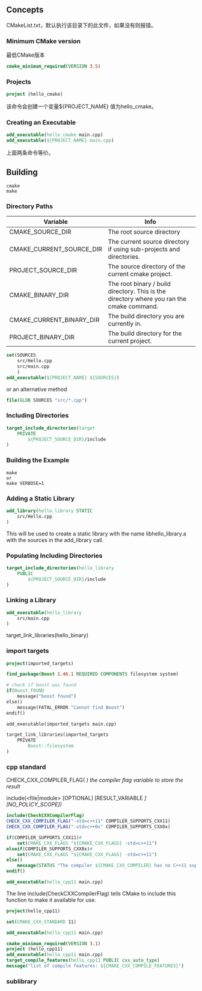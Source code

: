 ## Concepts
CMakeList.txt，默认执行该目录下的此文件，如果没有则报错。

### Minimum CMake version
最低CMake版本
```cmake
cmake_minimum_required(VERSION 3.5)
```
### Projects
```cmake
project (hello_cmake)
```
该命令会创建一个变量${PROJECT_NAME} 值为hello_cmake。

### Creating an Executable
```cmake
add_executable(hello_cmake main.cpp)
add_executable(${PROJECT_NAME} main.cpp)
```
上面两条命令等价。

## Building
```shell
cmake
make
```
### Directory Paths

|Variable	|Info|
|-|-|
|CMAKE_SOURCE_DIR |The root source directory|
|CMAKE_CURRENT_SOURCE_DIR |The current source directory if using sub-projects and directories.|
|PROJECT_SOURCE_DIR |The source directory of the current cmake project.|
|CMAKE_BINARY_DIR |The root binary / build directory. This is the directory where you ran the cmake command.|
|CMAKE_CURRENT_BINARY_DIR |The build directory you are currently in.|
|PROJECT_BINARY_DIR |The build directory for the current project.|

```cmake
set(SOURCES
    src/Hello.cpp
    src/main.cpp
    )
add_executable(${PROJECT_NAME} ${SOURCES})
```
or an alternative method
```cmake
file(GLOB SOURCES "src/*.cpp")
```

### Including Directories

```cmake
target_include_directories(target
    PRIVATE
        ${PROJECT_SOURCE_DIR}/include
)
```
### Building the Example
```
make
or
make VERBOSE=1
```

### Adding a Static Library
```cmake
add_library(hello_library STATIC
    src/Hello.cpp
)
```
This will be used to create a static library with the name libhello_library.a with the sources in the add_library call.

### Populating Including Directories
```cmake
target_include_directories(hello_library
    PUBLIC
        ${PROJECT_SOURCE_DIR}/include
)
```
### Linking a Library
```cmake
add_executable(hello_library
    src/main.cpp
)
```
target_link_libraries(hello_binary)



### import targets

```cmake
project(imported_targets)

find_package(Boost 1.46.1 REQUIRED COMPONENTS filesystem system)

# check if boost was found
if(Boost_FOUND
    message("boost found")
else()
    message(FATAL_ERROR "Cannot find Boost")
endif()

add_executable(imported_targets main.cpp)

target_link_libraries(imported_targets
    PRIVATE
        Boost::filesystem
)
```

### cpp standard
CHECK_CXX_COMPILER_FLAG(<flag> <var>)
<flag> the compiler flag
<var> variable to store the result

include(<file|module> [OPTIONAL] [RESULT_VARIABLE <VAR>]
                     [NO_POLICY_SCOPE])
```cmake
include(CheckCXXCompilerFlag)
CHECK_CXX_COMPILER_FLAG("-std=c++11" COMPILER_SUPPORTS_CXX11)
CHECK_CXX_COMPILER_FLAG("-std=c++0x" COMPILER_SUPPORTS_CXX0x)

if(COMPILER_SUPPORTS_CXX11)#
    set(CMAKE_CXX_FLAGS "${CMAKE_CXX_FLAGS} -std=c++11")
elseif(COMPILER_SUPPORTS_CXX0x)#
    set(CMAKE_CXX_FLAGS "${CMAKE_CXX_FLAGS} -std=c++11")
else()
    message(STATUS "The compiler ${CMAKE_CXX_COMPILER} has no C++11 support. Please use a different C++ compiler.")
endif()

add_executable(hello_cpp11 main.cpp)
```
The line include(CheckCXXCompilerFlag) tells CMake to include this function to make it available for use.

```cmake
project(hello_cpp11)

set(CMAKE_CXX_STANDARD 11)

add_executable(hello_cpp11 main.cpp)
```

```cmake
cmake_minimum_required(VERSION 3.1)
project (hello_cpp11)
add_executable(hello_cpp11 main.cpp)
target_compile_features(hello_cpp11 PUBLIC cxx_auto_type)
message("list of compile features: ${CMAKE_CXX_COMPILE_FEATURES}")
```
### sublibrary
